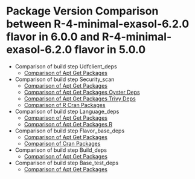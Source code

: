 # Package Version Comparison between R-4-minimal-exasol-6.2.0 flavor in 6.0.0 and R-4-minimal-exasol-6.2.0 flavor in 5.0.0

- Comparison of build step Udfclient_deps
  - [Comparison of Apt Get Packages](udfclient_deps/apt_get_packages_diff.md)
- Comparison of build step Security_scan
  - [Comparison of Apt Get Packages](security_scan/apt_get_packages_diff.md)
  - [Comparison of Apt Get Packages Oyster Deps](security_scan/apt_get_packages_oyster_deps_diff.md)
  - [Comparison of Apt Get Packages Trivy Deps](security_scan/apt_get_packages_trivy_deps_diff.md)
  - [Comparison of R Cran Packages](security_scan/r_cran_packages_diff.md)
- Comparison of build step Language_deps
  - [Comparison of Apt Get Packages](language_deps/apt_get_packages_diff.md)
  - [Comparison of Apt Get Packages R](language_deps/apt_get_packages_r_diff.md)
- Comparison of build step Flavor_base_deps
  - [Comparison of Apt Get Packages](flavor_base_deps/apt_get_packages_diff.md)
  - [Comparison of Cran Packages](flavor_base_deps/cran_packages_diff.md)
- Comparison of build step Build_deps
  - [Comparison of Apt Get Packages](build_deps/apt_get_packages_diff.md)
- Comparison of build step Base_test_deps
  - [Comparison of Apt Get Packages](base_test_deps/apt_get_packages_diff.md)
